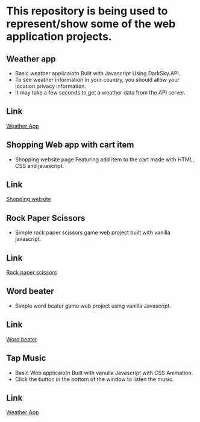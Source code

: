 # This repository is being used to represent/show some of the web application projects.

## Weather app 
- Basic weather applicaiotn Built with Javascript Using DarkSky.API.
- To see weather information in your country, you should allow your location privacy information.
- It may take a few seconds to get a weather data from the API server.
## Link
[Weather App](https://lemidia.github.io/weather-app/)
<br>
## Shopping Web app with cart item
- Shopping website page Featuring add item to the cart made with HTML, CSS and javascript.
## Link
[Shopping website](https://lemidia.github.io/shopping-web-javascript/)
<br>
## Rock Paper Scissors
- Simple rock paper scissors game web project built with vanilla javascript.
## Link
[Rock paper scissors](https://lemidia.github.io/rock-paper-scissors/)
<br>
## Word beater
- Simple word beater game web project using vanilla Javascript. 
## Link
[Word beater](https://lemidia.github.io/word-beater-webgame/dist/)
<br>
## Tap Music
- Basic Web applicaiotn Built with vanulla Javascript with CSS Animation.
- Click the button in the bottom of the window to listen the music.
## Link
[Weather App](https://lemidia.github.io/weather-app/)
